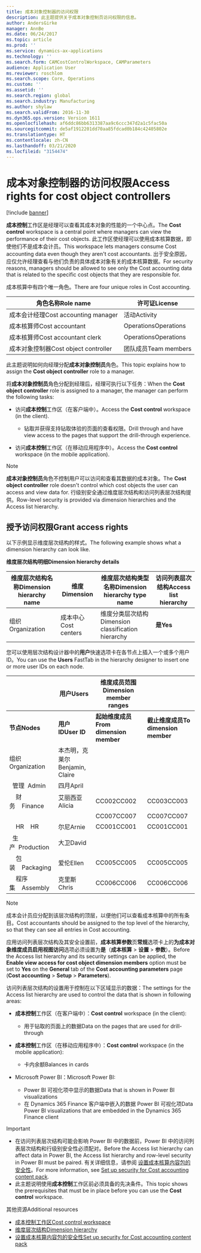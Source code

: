 ```yaml
---
title: 成本对象控制器的访问权限
description: 此主题提供关于成本对象控制员访问权限的信息。
author: AndersGirke
manager: AnnBe
ms.date: 06/24/2017
ms.topic: article
ms.prod: ''
ms.service: dynamics-ax-applications
ms.technology: ''
ms.search.form: CAMCostControlWorkspace, CAMParameters
audience: Application User
ms.reviewer: roschlom
ms.search.scope: Core, Operations
ms.custom: ''
ms.assetid: ''
ms.search.region: global
ms.search.industry: Manufacturing
ms.author: shylaw
ms.search.validFrom: 2016-11-30
ms.dyn365.ops.version: Version 1611
ms.openlocfilehash: af6ddc86bb6313387aa9c6ccc347d2a1c5fac50a
ms.sourcegitcommit: de5af1912201dd70aa85fdcad0b184c42405802e
ms.translationtype: HT
ms.contentlocale: zh-CN
ms.lasthandoff: 03/21/2020
ms.locfileid: "3154474"
---
```

# <a name="access-rights-for-cost-object-controllers"></a><span data-ttu-id="a2c68-103">成本对象控制器的访问权限</span><span class="sxs-lookup"><span data-stu-id="a2c68-103">Access rights for cost object controllers</span></span>

[!include [banner](../includes/banner.md)]

<span data-ttu-id="a2c68-104">**成本控制**工作区是经理可以查看其成本对象的性能的一个中心点。</span><span class="sxs-lookup"><span data-stu-id="a2c68-104">The **Cost control** workspace is a central point where managers can view the performance of their cost objects.</span></span> <span data-ttu-id="a2c68-105">此工作区使经理可以使用成本核算数据，即使他们不是成本会计员。</span><span class="sxs-lookup"><span data-stu-id="a2c68-105">This workspace lets managers consume Cost accounting data even though they aren't cost accountants.</span></span> <span data-ttu-id="a2c68-106">出于安全原因，应仅允许经理查看与他们负责的具体成本对象有关的成本核算数据。</span><span class="sxs-lookup"><span data-stu-id="a2c68-106">For security reasons, managers should be allowed to see only the Cost accounting data that is related to the specific cost objects that they are responsible for.</span></span>

<span data-ttu-id="a2c68-107">成本核算中有四个唯一角色。</span><span class="sxs-lookup"><span data-stu-id="a2c68-107">There are four unique roles in Cost accounting.</span></span>

| <span data-ttu-id="a2c68-108">角色名称</span><span class="sxs-lookup"><span data-stu-id="a2c68-108">Role name</span></span>               | <span data-ttu-id="a2c68-109">许可证</span><span class="sxs-lookup"><span data-stu-id="a2c68-109">License</span></span>      |
|-------------------------|--------------|
| <span data-ttu-id="a2c68-110">成本会计经理</span><span class="sxs-lookup"><span data-stu-id="a2c68-110">Cost accounting manager</span></span> | <span data-ttu-id="a2c68-111">活动</span><span class="sxs-lookup"><span data-stu-id="a2c68-111">Activity</span></span>     |
| <span data-ttu-id="a2c68-112">成本核算师</span><span class="sxs-lookup"><span data-stu-id="a2c68-112">Cost accountant</span></span>         | <span data-ttu-id="a2c68-113">Operations</span><span class="sxs-lookup"><span data-stu-id="a2c68-113">Operations</span></span>   |
| <span data-ttu-id="a2c68-114">成本核算师</span><span class="sxs-lookup"><span data-stu-id="a2c68-114">Cost accountant clerk</span></span>   | <span data-ttu-id="a2c68-115">Operations</span><span class="sxs-lookup"><span data-stu-id="a2c68-115">Operations</span></span>   |
| <span data-ttu-id="a2c68-116">成本对象控制器</span><span class="sxs-lookup"><span data-stu-id="a2c68-116">Cost object controller</span></span>  | <span data-ttu-id="a2c68-117">团队成员</span><span class="sxs-lookup"><span data-stu-id="a2c68-117">Team members</span></span> |

<span data-ttu-id="a2c68-118">此主题说明如何向经理分配**成本对象控制员**角色。</span><span class="sxs-lookup"><span data-stu-id="a2c68-118">This topic explains how to assign the **Cost object controller** role to a manager.</span></span>

<span data-ttu-id="a2c68-119">将**成本对象控制员**角色分配到经理后，经理可执行以下任务：</span><span class="sxs-lookup"><span data-stu-id="a2c68-119">When the **Cost object controller** role is assigned to a manager, the manager can perform the following tasks:</span></span>

- <span data-ttu-id="a2c68-120">访问**成本控制**工作区（在客户端中）。</span><span class="sxs-lookup"><span data-stu-id="a2c68-120">Access the **Cost control** workspace (in the client).</span></span>

    - <span data-ttu-id="a2c68-121">钻取并获得支持钻取体验的页面的查看权限。</span><span class="sxs-lookup"><span data-stu-id="a2c68-121">Drill through and have view access to the pages that support the drill-through experience.</span></span>

- <span data-ttu-id="a2c68-122">访问**成本控制**工作区（在移动应用程序中）。</span><span class="sxs-lookup"><span data-stu-id="a2c68-122">Access the **Cost control** workspace (in the mobile application).</span></span>

> [!NOTE]
> <span data-ttu-id="a2c68-123">**成本对象控制员**角色不控制用户可以访问和查看其数据的成本对象。</span><span class="sxs-lookup"><span data-stu-id="a2c68-123">The **Cost object controller** role doesn't control which cost objects the user can access and view data for.</span></span> <span data-ttu-id="a2c68-124">行级别安全通过维度层次结构和访问列表层次结构提供。</span><span class="sxs-lookup"><span data-stu-id="a2c68-124">Row-level security is provided via dimension hierarchies and the Access list hierarchy.</span></span>

## <a name="grant-access-rights"></a><span data-ttu-id="a2c68-125">授予访问权限</span><span class="sxs-lookup"><span data-stu-id="a2c68-125">Grant access rights</span></span>
<span data-ttu-id="a2c68-126">以下示例显示维度层次结构的样式。</span><span class="sxs-lookup"><span data-stu-id="a2c68-126">The following example shows what a dimension hierarchy can look like.</span></span>

<span data-ttu-id="a2c68-127">**维度层次结构明细**</span><span class="sxs-lookup"><span data-stu-id="a2c68-127">**Dimension hierarchy details**</span></span>

| <span data-ttu-id="a2c68-128">维度层次结构名称</span><span class="sxs-lookup"><span data-stu-id="a2c68-128">Dimension hierarchy name</span></span> | <span data-ttu-id="a2c68-129">维度</span><span class="sxs-lookup"><span data-stu-id="a2c68-129">Dimension</span></span>    | <span data-ttu-id="a2c68-130">维度层次结构类型名称</span><span class="sxs-lookup"><span data-stu-id="a2c68-130">Dimension hierarchy type name</span></span>      | <span data-ttu-id="a2c68-131">访问列表层次结构</span><span class="sxs-lookup"><span data-stu-id="a2c68-131">Access list hierarchy</span></span> |
|--------------------------|--------------|------------------------------------|-----------------------|
| <span data-ttu-id="a2c68-132">组织</span><span class="sxs-lookup"><span data-stu-id="a2c68-132">Organization</span></span>             | <span data-ttu-id="a2c68-133">成本中心</span><span class="sxs-lookup"><span data-stu-id="a2c68-133">Cost centers</span></span> | <span data-ttu-id="a2c68-134">维度分类层次结构</span><span class="sxs-lookup"><span data-stu-id="a2c68-134">Dimension classification hierarchy</span></span> | <span data-ttu-id="a2c68-135">**是**</span><span class="sxs-lookup"><span data-stu-id="a2c68-135">**Yes**</span></span>               |

<span data-ttu-id="a2c68-136">您可以使用层次结构设计器中的**用户**快速选项卡在各节点上插入一个或多个用户 ID。</span><span class="sxs-lookup"><span data-stu-id="a2c68-136">You can use the **Users** FastTab in the hierarchy designer to insert one or more user IDs on each node.</span></span>

|                                   | <span data-ttu-id="a2c68-137">用户</span><span class="sxs-lookup"><span data-stu-id="a2c68-137">Users</span></span>            | <span data-ttu-id="a2c68-138">维度成员范围</span><span class="sxs-lookup"><span data-stu-id="a2c68-138">Dimension member ranges</span></span>   |                         |
|-----------------------------------|------------------|---------------------------|-------------------------|
| <span data-ttu-id="a2c68-139">**节点**</span><span class="sxs-lookup"><span data-stu-id="a2c68-139">**Nodes**</span></span>                         | <span data-ttu-id="a2c68-140">**用户 ID**</span><span class="sxs-lookup"><span data-stu-id="a2c68-140">**User ID**</span></span>      | <span data-ttu-id="a2c68-141">**起始维度成员**</span><span class="sxs-lookup"><span data-stu-id="a2c68-141">**From dimension member**</span></span> | <span data-ttu-id="a2c68-142">**截止维度成员**</span><span class="sxs-lookup"><span data-stu-id="a2c68-142">**To dimension member**</span></span> |
| <span data-ttu-id="a2c68-143">组织</span><span class="sxs-lookup"><span data-stu-id="a2c68-143">Organization</span></span>                      | <span data-ttu-id="a2c68-144">本杰明，克莱尔</span><span class="sxs-lookup"><span data-stu-id="a2c68-144">Benjamin, Claire</span></span> |                           |                         |
| <span data-ttu-id="a2c68-145">&nbsp;&nbsp;管理</span><span class="sxs-lookup"><span data-stu-id="a2c68-145">&nbsp;&nbsp;Admin</span></span>                 | <span data-ttu-id="a2c68-146">四月</span><span class="sxs-lookup"><span data-stu-id="a2c68-146">April</span></span>            |                           |                         |
| <span data-ttu-id="a2c68-147">&nbsp;&nbsp;&nbsp;&nbsp;财务</span><span class="sxs-lookup"><span data-stu-id="a2c68-147">&nbsp;&nbsp;&nbsp;&nbsp;Finance</span></span>   | <span data-ttu-id="a2c68-148">艾丽西亚</span><span class="sxs-lookup"><span data-stu-id="a2c68-148">Alicia</span></span>           | <span data-ttu-id="a2c68-149">CC002</span><span class="sxs-lookup"><span data-stu-id="a2c68-149">CC002</span></span>                     | <span data-ttu-id="a2c68-150">CC003</span><span class="sxs-lookup"><span data-stu-id="a2c68-150">CC003</span></span>                   |
|                                   |                  | <span data-ttu-id="a2c68-151">CC007</span><span class="sxs-lookup"><span data-stu-id="a2c68-151">CC007</span></span>                     | <span data-ttu-id="a2c68-152">CC007</span><span class="sxs-lookup"><span data-stu-id="a2c68-152">CC007</span></span>                   |
| <span data-ttu-id="a2c68-153">&nbsp;&nbsp;&nbsp;&nbsp;HR</span><span class="sxs-lookup"><span data-stu-id="a2c68-153">&nbsp;&nbsp;&nbsp;&nbsp;HR</span></span>        | <span data-ttu-id="a2c68-154">尔尼</span><span class="sxs-lookup"><span data-stu-id="a2c68-154">Arnie</span></span>            | <span data-ttu-id="a2c68-155">CC001</span><span class="sxs-lookup"><span data-stu-id="a2c68-155">CC001</span></span>                     | <span data-ttu-id="a2c68-156">CC001</span><span class="sxs-lookup"><span data-stu-id="a2c68-156">CC001</span></span>                   |
| <span data-ttu-id="a2c68-157">&nbsp;&nbsp;生产</span><span class="sxs-lookup"><span data-stu-id="a2c68-157">&nbsp;&nbsp;Production</span></span>            | <span data-ttu-id="a2c68-158">大卫</span><span class="sxs-lookup"><span data-stu-id="a2c68-158">David</span></span>            |                           |                         |
| <span data-ttu-id="a2c68-159">&nbsp;&nbsp;&nbsp;&nbsp;包装</span><span class="sxs-lookup"><span data-stu-id="a2c68-159">&nbsp;&nbsp;&nbsp;&nbsp;Packaging</span></span> | <span data-ttu-id="a2c68-160">爱伦</span><span class="sxs-lookup"><span data-stu-id="a2c68-160">Ellen</span></span>            | <span data-ttu-id="a2c68-161">CC005</span><span class="sxs-lookup"><span data-stu-id="a2c68-161">CC005</span></span>                     | <span data-ttu-id="a2c68-162">CC005</span><span class="sxs-lookup"><span data-stu-id="a2c68-162">CC005</span></span>                   |
| <span data-ttu-id="a2c68-163">&nbsp;&nbsp;&nbsp;&nbsp;程序集</span><span class="sxs-lookup"><span data-stu-id="a2c68-163">&nbsp;&nbsp;&nbsp;&nbsp;Assembly</span></span>  | <span data-ttu-id="a2c68-164">克里斯</span><span class="sxs-lookup"><span data-stu-id="a2c68-164">Chris</span></span>            | <span data-ttu-id="a2c68-165">CC006</span><span class="sxs-lookup"><span data-stu-id="a2c68-165">CC006</span></span>                     | <span data-ttu-id="a2c68-166">CC006</span><span class="sxs-lookup"><span data-stu-id="a2c68-166">CC006</span></span>                   |

> [!NOTE]
> <span data-ttu-id="a2c68-167">成本会计员应分配到该层次结构的顶层，以便他们可以查看成本核算中的所有条目。</span><span class="sxs-lookup"><span data-stu-id="a2c68-167">Cost accountants should be assigned to the top level of the hierarchy, so that they can see all entries in Cost accounting.</span></span>

<span data-ttu-id="a2c68-168">应用访问列表层次结构及其安全设置前，**成本核算参数**页**常规**选项卡上的**为成本对象维度成员启用视图访问**选项必须设置为**是**（**成本核算** > **设置** > **参数**）。</span><span class="sxs-lookup"><span data-stu-id="a2c68-168">Before the Access list hierarchy and its security settings can be applied, the **Enable view access for cost object dimension members** option must be set to **Yes** on the **General** tab of the **Cost accounting parameters** page (**Cost accounting** > **Setup** > **Parameters**).</span></span>

<span data-ttu-id="a2c68-169">访问列表层次结构的设置用于控制在以下区域显示的数据：</span><span class="sxs-lookup"><span data-stu-id="a2c68-169">The settings for the Access list hierarchy are used to control the data that is shown in following areas:</span></span>

- <span data-ttu-id="a2c68-170">**成本控制**工作区（在客户端中）：</span><span class="sxs-lookup"><span data-stu-id="a2c68-170">**Cost control** workspace (in the client):</span></span>

    - <span data-ttu-id="a2c68-171">用于钻取的页面上的数据</span><span class="sxs-lookup"><span data-stu-id="a2c68-171">Data on the pages that are used for drill-through</span></span>

- <span data-ttu-id="a2c68-172">**成本控制**工作区（在移动应用程序中）：</span><span class="sxs-lookup"><span data-stu-id="a2c68-172">**Cost control** workspace (in the mobile application):</span></span>

    - <span data-ttu-id="a2c68-173">卡内余额</span><span class="sxs-lookup"><span data-stu-id="a2c68-173">Balances in cards</span></span>

- <span data-ttu-id="a2c68-174">Microsoft Power BI：</span><span class="sxs-lookup"><span data-stu-id="a2c68-174">Microsoft Power BI:</span></span>

    - <span data-ttu-id="a2c68-175">Power BI 可视化项中显示的数据</span><span class="sxs-lookup"><span data-stu-id="a2c68-175">Data that is shown in Power BI visualizations</span></span>
    - <span data-ttu-id="a2c68-176">在 Dynamics 365 Finance 客户端中嵌入的数据 Power BI 可视化项</span><span class="sxs-lookup"><span data-stu-id="a2c68-176">Data Power BI visualizations that are embedded in the Dynamics 365 Finance client</span></span>

> [!IMPORTANT]
> - <span data-ttu-id="a2c68-177">在访问列表层次结构可能会影响 Power BI 中的数据前，Power BI 中的访问列表层次结构和行级别安全性必须配对。</span><span class="sxs-lookup"><span data-stu-id="a2c68-177">Before the Access list hierarchy can affect data in Power BI, the Access list hierarchy and row-level security in Power BI must be paired.</span></span> <span data-ttu-id="a2c68-178">有关详细信息，请参阅 [设置成本核算内容包的安全性](../../dev-itpro/analytics/setup-security-cost-accounting-content-pack.md)。</span><span class="sxs-lookup"><span data-stu-id="a2c68-178">For more information, see [Set up security for Cost accounting content pack](../../dev-itpro/analytics/setup-security-cost-accounting-content-pack.md).</span></span>
> - <span data-ttu-id="a2c68-179">此主题说明使用**成本控制**工作区前必须具备的先决条件。</span><span class="sxs-lookup"><span data-stu-id="a2c68-179">This topic shows the prerequisites that must be in place before you can use the **Cost control** workspace.</span></span>

<span data-ttu-id="a2c68-180">其他资源</span><span class="sxs-lookup"><span data-stu-id="a2c68-180">Additional resources</span></span>

- [<span data-ttu-id="a2c68-181">成本控制工作区</span><span class="sxs-lookup"><span data-stu-id="a2c68-181">Cost control workspace</span></span>](cost-control-workspace.md)
- [<span data-ttu-id="a2c68-182">维度层次结构</span><span class="sxs-lookup"><span data-stu-id="a2c68-182">Dimension hierarchy</span></span>](dimension-hierarchy.md)
- [<span data-ttu-id="a2c68-183">设置成本核算内容包的安全性</span><span class="sxs-lookup"><span data-stu-id="a2c68-183">Set up security for Cost accounting content pack</span></span>](../../dev-itpro/analytics/setup-security-cost-accounting-content-pack.md)

